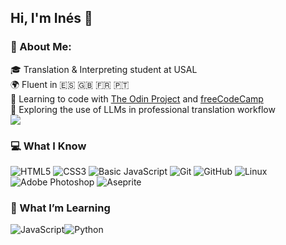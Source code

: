 ## Hi, I'm Inés 👋 

### 💫 About Me:
🎓 Translation & Interpreting student at USAL<br>
🌍 Fluent in 🇪🇸 🇬🇧 🇫🇷 🇵🇹 <br>
🚀 Learning to code with [The Odin Project](https://www.theodinproject.com/) and [freeCodeCamp](https://www.freecodecamp.org/)<br>
📝 Exploring the use of LLMs in professional translation workflow<br>
![](https://github-readme-stats.vercel.app/api?username=cafeolee&theme=dark&hide_border=false&include_all_commits=false&count_private=false)<br/>

### 💻 What I Know
![HTML5](https://img.shields.io/badge/html5-%23E34F26.svg?style=for-the-badge&logo=html5&logoColor=white) ![CSS3](https://img.shields.io/badge/css3-%231572B6.svg?style=for-the-badge&logo=css3&logoColor=white) ![Basic JavaScript](https://img.shields.io/badge/javascript-%23323330.svg?style=for-the-badge&logo=javascript&logoColor=%23F7DF1E)   ![Git](https://img.shields.io/badge/git-%23F05033.svg?style=for-the-badge&logo=git&logoColor=white) ![GitHub](https://img.shields.io/badge/github-%23121011.svg?style=for-the-badge&logo=github&logoColor=white) ![Linux](https://img.shields.io/badge/Linux-FCC624?style=for-the-badge&logo=linux&logoColor=black)![Adobe Photoshop](https://img.shields.io/badge/adobe%20photoshop-%2331A8FF.svg?style=for-the-badge&logo=adobe%20photoshop&logoColor=white) ![Aseprite](https://img.shields.io/badge/Aseprite-FFFFFF?style=for-the-badge&logo=Aseprite&logoColor=#7D929E)

### 🌱 What I’m Learning
![JavaScript](https://img.shields.io/badge/javascript-%23323330.svg?style=for-the-badge&logo=javascript&logoColor=%23F7DF1E)![Python](https://img.shields.io/badge/python-3670A0?style=for-the-badge&logo=python&logoColor=ffdd54)
